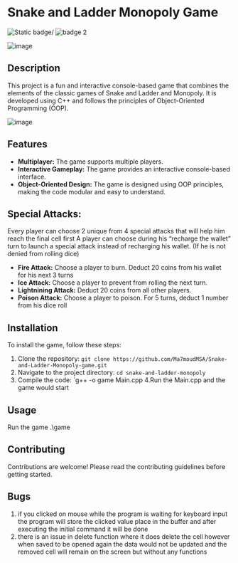 # Snake and Ladder Monopoly Game


![Static badge/](https://badgen.net/badge/C++/OOP) ![badge 2](https://badgen.net/badge/Project/GUI)

![image](https://i.pinimg.com/750x/40/50/5e/40505e9fddcdc42224258ba24bcfda98.jpg)

## Description
This project is a fun and interactive console-based game that combines the elements of the classic games of Snake and Ladder and Monopoly. It is developed using C++ and follows the principles of Object-Oriented Programming (OOP).

![image ](https://i.pinimg.com/750x/ad/a9/f5/ada9f502bdb9fc9de6952fee3ba740a1.jpg)

## Features
- **Multiplayer:** The game supports multiple players.
- **Interactive Gameplay:** The game provides an interactive console-based interface.
- **Object-Oriented Design:** The game is designed using OOP principles, making the code modular and easy to understand.

## Special Attacks:
Every player can choose 2 unique from 4 special attacks that will help him reach the final cell first
A player can choose during his “recharge the wallet” turn to launch a special attack instead of recharging his wallet. (If he is not denied from rolling dice)
- **Fire Attack:** Choose a player to burn. Deduct 20 coins from his wallet for his next 3 turns 
- **Ice Attack:** Choose a player to prevent from rolling the next turn.
- **Lightnining Attack:** Deduct 20 coins from all other players.
- **Poison Attack:** Choose a player to poison. For 5 turns, deduct 1 number from his dice roll


## Installation
To install the game, follow these steps:
1. Clone the repository: `git clone https://github.com/Ma7moudMSA/Snake-and-Ladder-Monopoly-game.git`
2. Navigate to the project directory: `cd snake-and-ladder-monopoly`
3. Compile the code: `g++ -o game Main.cpp
4.Run the Main.cpp and the game would start 

## Usage
Run the game .\game
## Contributing
Contributions are welcome! Please read the contributing guidelines before getting started.

## Bugs
1. if you clicked on mouse while the program is waiting for keyboard input the program will store the clicked value place in the buffer and after executing the initial command it will be done 
2. there is an issue in delete function where it does delete the cell however when saved to be opened again the data would not be updated and the removed cell will remain on the screen but without any functions 



